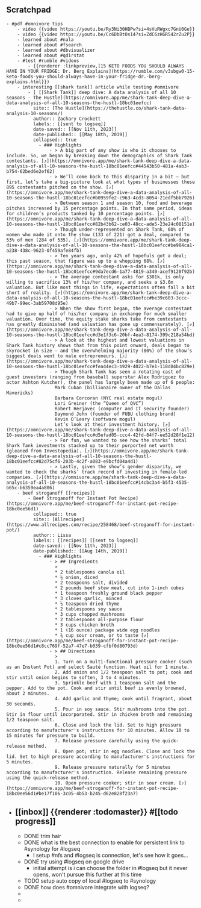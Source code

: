 ## Scratchpad
	- #pdf #omnivore tips
		- video {{video https://youtu.be/Ry3Ni30HBPw?si=4sVuRWgxc7GnU0Ge}}
		- video {{video https://youtu.be/Cc6DbBtOs14?si=ZdC6zHGR542rZu2P}}
		- learned about #nala
		- learned about #fsearch
		- learned about #dbvisualizer
		- learned about #qdirstat
		- #test #rumble #videos
			- {{renderer :linkpreview,[15 KETO FOODS YOU SHOULD ALWAYS HAVE IN YOUR FRIDGE: Dr. Berg Explains](https://rumble.com/v3ubgw0-15-keto-foods-you-should-always-have-in-your-fridge-dr.-berg-explains.html}})
		- interesting [[shark tank]] article while testing #omnivore
			- [ [[Shark Tank]] deep dive: A data analysis of all 10 seasons - The Hustle](https://omnivore.app/me/shark-tank-deep-dive-a-data-analysis-of-all-10-seasons-the-hustl-18bc01eefcc)
			  site:: [The Hustle](https://thehustle.co/shark-tank-data-analysis-10-seasons/)
			  author:: Zachary Crockett
			  labels:: [[sent to logseq]]
			  date-saved:: [[Nov 11th, 2023]]
			  date-published:: [[May 18th, 2019]]
			  collapsed:: true
				- ### Highlights
					- > A big part of any show is who it chooses to include. So, we began by breaking down the demographics of Shark Tank contestants. [⤴️](https://omnivore.app/me/shark-tank-deep-dive-a-data-analysis-of-all-10-seasons-the-hustl-18bc01eefcc#44543b50-481a-4ab3-b754-62bed6e2ef62)
					- > We’ll come back to this disparity in a bit — but first, let’s take a big-picture look at what types of businesses these 895 contestants pitched on the show. [⤴️](https://omnivore.app/me/shark-tank-deep-dive-a-data-analysis-of-all-10-seasons-the-hustl-18bc01eefcc#b0959fe2-c963-4cd3-8054-21edf5bb7926)
					- > Between season 1 and season 10, food and beverage pitches increased by 15 percentage points. In that same period, ideas for children’s products tanked by 10 percentage points. [⤴️](https://omnivore.app/me/shark-tank-deep-dive-a-data-analysis-of-all-10-seasons-the-hustl-18bc01eefcc#82b43b62-ce03-48cc-ade5-23e24c08151e)
					- > Though under-represented on Shark Tank, 60% of women who made it onto the show (133 of 221) got a deal, compared to 53% of men (284 of 535). [⤴️](https://omnivore.app/me/shark-tank-deep-dive-a-data-analysis-of-all-10-seasons-the-hustl-18bc01eefcc#be984ca1-a238-438c-9623-0f459afe84fb)
					- > Ten years ago, only 42% of hopefuls got a deal; this past season, that figure was up to a whopping 68%. [⤴️](https://omnivore.app/me/shark-tank-deep-dive-a-data-analysis-of-all-10-seasons-the-hustl-18bc01eefcc#9da7ecd6-1a77-4819-a340-acef9120f92b)
					- > The average contestant asks for $301k, is only willing to sacrifice 13% of his/her company, and seeks a $3.6m valuation. But like most things in life, expectations often fall a bit short of reality. [⤴️](https://omnivore.app/me/shark-tank-deep-dive-a-data-analysis-of-all-10-seasons-the-hustl-18bc01eefcc#be39c603-3ccc-49b7-99ec-3ab59708d95e)
					- > When the show first began, the average contestant had to give up half of his/her company in exchange for much smaller valuation. Over time, the equity stake sharks take from contestants has greatly diminished (and valuation has gone up commensurately). [⤴️](https://omnivore.app/me/shark-tank-deep-dive-a-data-analysis-of-all-10-seasons-the-hustl-18bc01eefcc#d3e1f3c6-20bf-4ea3-8174-399c218a54bd)
					- > A look at the highest and lowest valuations in Shark Tank history shows that from this point onward, deals began to skyrocket in size — and the overwhelming majority (80%) of the show’s biggest deals went to male entrepreneurs. [⤴️](https://omnivore.app/me/shark-tank-deep-dive-a-data-analysis-of-all-10-seasons-the-hustl-18bc01eefcc#fea44ec3-b929-4022-b7e1-118d84bc829e)
					- > Though Shark Tank has seen a rotating cast of guest investors (ranging from baseball superstar Alex Rodriguez to actor Ashton Kutcher), the panel has largely been made up of 6 people:
					  Mark Cuban (billionaire owner of the Dallas Mavericks)
					  Barbara Corcoran (NYC real estate mogul)
					  Lori Greiner (the “Queen of QVC”)
					  Robert Herjavec (computer and IT security founder)
					  Daymond John (founder of FUBU clothing brand)
					  Kevin O’Leary (software mogul)
					  Let’s look at their investment history. [⤴️](https://omnivore.app/me/shark-tank-deep-dive-a-data-analysis-of-all-10-seasons-the-hustl-18bc01eefcc#d5efad05-ccc4-42fd-84f7-ee52d28f1e12)
					- > For fun, we wanted to see how the sharks’ total Shark Tank investments stacked up to their purported net worth (gleaned from Investopedia). [⤴️](https://omnivore.app/me/shark-tank-deep-dive-a-data-analysis-of-all-10-seasons-the-hustl-18bc01eefcc#82d75cf6-203b-4c2f-a083-e9bcfd04a4d1)
					- > Lastly, given the show’s gender disparity, we wanted to check the sharks’ track record of investing in female-led companies. [⤴️](https://omnivore.app/me/shark-tank-deep-dive-a-data-analysis-of-all-10-seasons-the-hustl-18bc01eefcc#14cbc3a4-b5f3-4535-b65c-b6359ea4a806)
		- beef stroganoff [[recipes]]
			- Beef Stroganoff for Instant Pot Recipe](https://omnivore.app/me/beef-stroganoff-for-instant-pot-recipe-18bc0ee56d1)
			  collapsed:: true
			  site:: [Allrecipes](https://www.allrecipes.com/recipe/258468/beef-stroganoff-for-instant-pot/)
			  author:: Lissa
			  labels:: [[recipes]] [[sent to logseq]]
			  date-saved:: [[Nov 11th, 2023]]
			  date-published:: [[Aug 14th, 2019]]
				- ### Highlights
					- > ## Ingredients
					  > 
					  * 2 tablespoons canola oil
					  * ½ onion, diced
					  * 2 teaspoons salt, divided
					  * 2 pounds beef stew meat, cut into 1-inch cubes
					  * 1 teaspoon freshly ground black pepper
					  * 3 cloves garlic, minced
					  * ½ teaspoon dried thyme
					  * 2 tablespoons soy sauce
					  * 3 cups chopped mushrooms
					  * 2 tablespoons all-purpose flour
					  * 3 cups chicken broth
					  * 1 (16 ounce) package wide egg noodles
					  * ¾ cup sour cream, or to taste [⤴️](https://omnivore.app/me/beef-stroganoff-for-instant-pot-recipe-18bc0ee56d1#c8cc769f-52a7-47e7-b039-cfbf0d80793d)
					- > ## Directions
					  > 
					  1. Turn on a multi-functional pressure cooker (such as an Instant Pot) and select Sauté function. Heat oil for 1 minute.
					  2. Add onion and 1/2 teaspoon salt to pot; cook and stir until onion begins to soften, 3 to 4 minutes.
					  3. Sprinkle beef with 1 teaspoon salt and the pepper. Add to the pot. Cook and stir until beef is evenly browned, about 2 minutes.
					  4. Add garlic and thyme; cook until fragrant, about 30 seconds.
					  5. Pour in soy sauce. Stir mushrooms into the pot. Stir in flour until incorporated. Stir in chicken broth and remaining 1/2 teaspoon salt.
					  6. Close and lock the lid. Set to high pressure according to manufacturer's instructions for 10 minutes. Allow 10 to 15 minutes for pressure to build.
					  7. Release pressure carefully using the quick-release method.
					  8. Open pot; stir in egg noodles. Close and lock the lid. Set to high pressure according to manufacturer's instructions for 5 minutes.
					  9. Release pressure naturally for 5 minutes according to manufacturer's instruction. Release remaining pressure using the quick-release method.
					  10. Open pressure cooker; stir in sour cream. [⤴️](https://omnivore.app/me/beef-stroganoff-for-instant-pot-recipe-18bc0ee56d1#be17f106-3c05-4b53-b245-d62e828f23a7)
- ## [[inbox]] {{renderer :todomaster}} #[[todo progress]]
	- DONE trim hair
	- DONE what is the best connection to enable for persistent link to #synology for #logseq
		- I setup #nfs and #logseq is connection, let's see how it goes...
	- DONE try using #logseq on google drive
		- initial attempt is i can choose the folder in #logseq but it never opens, won't pursue this further at this time
	- TODO  setup auto copy of local #logseq to #synology
	- DONE how does #omnivore integrate with logseq?
	-
	-